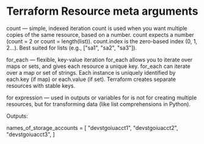 # Terraform Resource meta arguments
count — simple, indexed iteration
count is used when you want multiple copies of the same resource, based on a number.
count expects a number (count = 2 or count = length(list)).
count.index is the zero-based index (0, 1, 2...).
Best suited for lists (e.g., ["sa1", "sa2", "sa3"]).

for_each — flexible, key-value iteration
for_each allows you to iterate over maps or sets, and gives each resource a unique key.
for_each can iterate over a map or set of strings.
Each instance is uniquely identified by each.key (if map) or each.value (if set).
Terraform creates separate resources with stable keys.

for expression — used in outputs or variables
for is not for creating multiple resources, but for transforming data (like list comprehensions in Python).

Outputs:

names_of_storage_accounts = [
  "devstgoiuacct1",
  "devstgoiuacct2",
  "devstgoiuacct3",
]